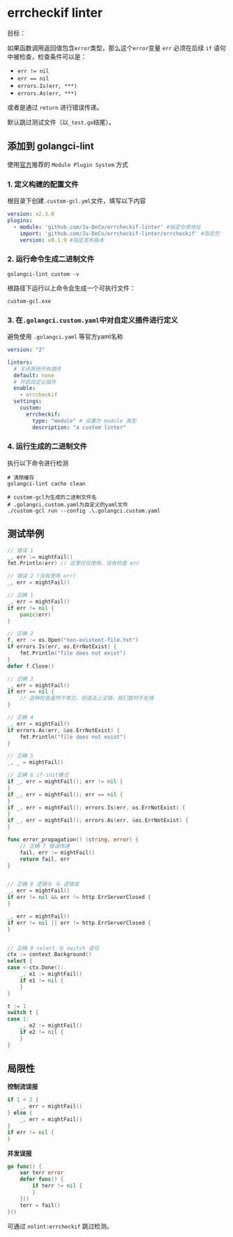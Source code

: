 # errcheckif linter

目标：

如果函数调用返回值包含`error`类型，那么这个`error`变量 `err` 必须在后续 `if` 语句中被检查，检查条件可以是：
* `err != nil`
* `err == nil`
* `errors.Is(err, ***)`
* `errors.As(err, ***)`

或者是通过 `return` 进行错误传递。

默认跳过测试文件（以`_test.go`结尾）。

## 添加到 golangci-lint

使用[官方](https://golangci-lint.run/plugins/module-plugins/#the-automatic-way)推荐的 `Module Plugin System` 方式


### 1. **定义构建的配置文件**

根目录下创建`.custom-gcl.yml`文件，填写以下内容

``` yaml
version: v2.3.0
plugins:
  - module: 'github.com/Ju-DeCo/errcheckif-linter' #指定仓库地址
    import: 'github.com/Ju-DeCo/errcheckif-linter/errcheckif' #指定包
    version: v0.1.9 #指定发布版本
```

### 2. **运行命令生成二进制文件**

``` 
golangci-lint custom -v
```
根路径下运行以上命令会生成一个可执行文件：

`custom-gcl.exe`

### 3. **在`.golangci.custom.yaml`中对自定义插件进行定义**

避免使用 `.golangci.yaml` 等官方yaml名称
``` yaml
version: "2"

linters:
  # 关闭其他所有插件
  default: none
  # 开启自定义插件
  enable:
    - errcheckif
  settings:
    custom:
      errcheckif:
        type: "module" # 设置为 module 类型
        description: "a custom linter"
```

### 4. **运行生成的二进制文件**

执行以下命令进行检测

```
# 清除缓存
golangci-lint cache clean

# custom-gcl为生成的二进制文件名
# .golangci.custom.yaml为自定义的yaml文件
./custom-gcl run --config .\.golangci.custom.yaml
```

## 测试举例
``` go
// 错误 1
_, err := mightFail()
fmt.Println(err) // 这里仅仅使用，没有检查 err

// 错误 2 (没有使用 err)
_, err = mightFail()

// 正确 1
_, err = mightFail()
if err != nil {
    panic(err)
}

// 正确 2
f, err := os.Open("non-existent-file.txt")
if errors.Is(err, os.ErrNotExist) {
    fmt.Println("file does not exist")
}
defer f.Close()

// 正确 3
_, err = mightFail()
if err == nil {
    // 这种检查虽然不常见，但语法上没错，我们暂时不处理
}

// 正确 4
_, err = mightFail()
if errors.As(err, &os.ErrNotExist) {
    fmt.Println("file does not exist")
}

// 正确 5
_, _ = mightFail()

// 正确 6 if-init模式
if _, err = mightFail(); err != nil {
}
if _, err = mightFail(); err == nil {
}
if _, err = mightFail(); errors.Is(err, os.ErrNotExist) {
}
if _, err = mightFail(); errors.As(err, &os.ErrNotExist) {
}

func error_propagation() (string, error) {
    // 正确 7 错误传递
    fail, err := mightFail()
    return fail, err
}


// 正确 8 逻辑与 与 逻辑或
_, err = mightFail()
if err != nil && err != http.ErrServerClosed {
}

_, err = mightFail()
if err != nil || err != http.ErrServerClosed {
}


// 正确 9 select 与 switch 语句
ctx := context.Background()
select {
case <-ctx.Done():
    _, e1 := mightFail()
    if e1 != nil {
    }
}

t := 1
switch t {
case 1:
    _, e2 := mightFail()
    if e2 != nil {
    }
}
```


## 局限性

**控制流误报**
``` go
if 1 < 2 {
    _, err = mightFail()
} else {
    _, err = mightFail()
}
if err != nil {
}

```

**并发误报**
``` go
go func() {
    var terr error
    defer func() {
        if terr != nil {
        }
    }()
    terr = fail()
}()
```

可通过 `nolint:errcheckif` 跳过检测。
